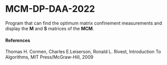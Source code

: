 # MCM-DP-DAA-2022

Program that can find the optimum matrix confinement measurements and display the **M** and **S** matrices of the **MCM**.

#### References
Thomas H. Cormen, Charles E.Leiserson, Ronald L. Rivest, Introduction To Algorithms, MIT Press/McGraw-Hill, 2009

